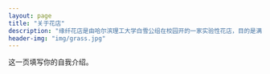 ```yaml
---
layout: page
title: "关于花店"
description: "缘纤花店是由哈尔滨理工大学白雪公组在校园开的一家实验性花店，目的是满足大学生的精神追求，有干花，鲜花多种款式，目前已起草商业计划书， " 
header-img: "img/grass.jpg"
---
```


这一页填写你的自我介绍。





